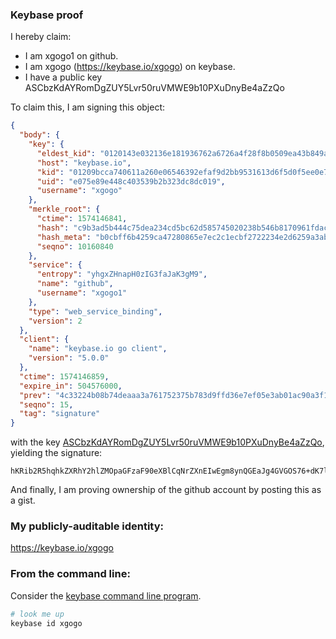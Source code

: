 ### Keybase proof

I hereby claim:

  * I am xgogo1 on github.
  * I am xgogo (https://keybase.io/xgogo) on keybase.
  * I have a public key ASCbzKdAYRomDgZUY5Lvr50ruVMWE9b10PXuDnyBe4aZzQo

To claim this, I am signing this object:

```json
{
  "body": {
    "key": {
      "eldest_kid": "0120143e032136e181936762a6726a4f28f8b0509ea43b849a7fb079f9af038c40d40a",
      "host": "keybase.io",
      "kid": "01209bcca740611a260e06546392efaf9d2bb9531613d6f5d0f5ee0e7c817b8699cd0a",
      "uid": "e075e89e448c403539b2b323dc8dc019",
      "username": "xgogo"
    },
    "merkle_root": {
      "ctime": 1574146841,
      "hash": "c9b3ad5b444c75dea234cd5bc62d585745020238b546b8170961fdaced5edd6e9c1e38ac8ca6f6b052999d2c07dd8e84b351388fee4fef28390f3a79bf6dacae",
      "hash_meta": "b0cbff6b4259ca47280865e7ec2c1ecbf2722234e2d6259a3ab975f05f1b1298",
      "seqno": 10160840
    },
    "service": {
      "entropy": "yhgxZHnapH0zIG3faJaK3gM9",
      "name": "github",
      "username": "xgogo1"
    },
    "type": "web_service_binding",
    "version": 2
  },
  "client": {
    "name": "keybase.io go client",
    "version": "5.0.0"
  },
  "ctime": 1574146859,
  "expire_in": 504576000,
  "prev": "4c33224b08b74deaaa3a761752375b783d9ffd36e7ef05e3ab01ac90a3f1343e",
  "seqno": 15,
  "tag": "signature"
}
```

with the key [ASCbzKdAYRomDgZUY5Lvr50ruVMWE9b10PXuDnyBe4aZzQo](https://keybase.io/xgogo), yielding the signature:

```
hKRib2R5hqhkZXRhY2hlZMOpaGFzaF90eXBlCqNrZXnEIwEgm8ynQGEaJg4GVGOS76+dK7lTFhPW9dD17g58gXuGmc0Kp3BheWxvYWTESpcCD8QgTDMiSwi3TeqqOnYXUjdbeD2f/Tbn7wXjqwGskKPxND7EIMTybIn1KtGNBbX18mnMfvIGNNaLZ+DJmYIvZXjW8i5uAgHCo3NpZ8RAwYuWQsXgzbUnhxhhuH5A0Ow2PGylrHsQicqH36eaHEK2WOOK7szcwCBh94ZxtFYryxf2AVpwUi2p0Abg0h7eCqhzaWdfdHlwZSCkaGFzaIKkdHlwZQildmFsdWXEIGqEfOMeTaYT9ydPjWMAlx1rEZd6yWdKK9+14SLqi5sio3RhZ80CAqd2ZXJzaW9uAQ==

```

And finally, I am proving ownership of the github account by posting this as a gist.

### My publicly-auditable identity:

https://keybase.io/xgogo

### From the command line:

Consider the [keybase command line program](https://keybase.io/download).

```bash
# look me up
keybase id xgogo
```
